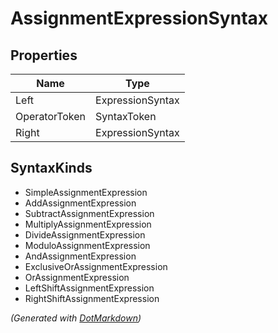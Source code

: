 # AssignmentExpressionSyntax

## Properties

| Name          | Type             |
| ------------- | ---------------- |
| Left          | ExpressionSyntax |
| OperatorToken | SyntaxToken      |
| Right         | ExpressionSyntax |

## SyntaxKinds

* SimpleAssignmentExpression
* AddAssignmentExpression
* SubtractAssignmentExpression
* MultiplyAssignmentExpression
* DivideAssignmentExpression
* ModuloAssignmentExpression
* AndAssignmentExpression
* ExclusiveOrAssignmentExpression
* OrAssignmentExpression
* LeftShiftAssignmentExpression
* RightShiftAssignmentExpression


*\(Generated with [DotMarkdown](http://github.com/JosefPihrt/DotMarkdown)\)*